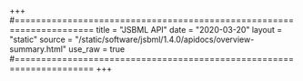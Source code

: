 +++
#=====================================================================
title   = "JSBML API"
date    = "2020-03-20"
layout  = "static"
source  = "/static/software/jsbml/1.4.0/apidocs/overview-summary.html"
use_raw = true
#=====================================================================
+++
